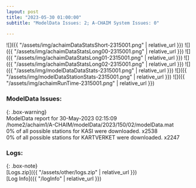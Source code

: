 ```yaml
---
layout: post
title: "2023-05-30 01:00:00"
subtitle: "ModelData Issues: 2; A-CHAIM System Issues: 0"

---
```


![]({{ "/assets/img/achaimDataStatsShort-2315001.png" | relative_url }})
![]({{ "/assets/img/achaimDataStatsLong00-2315001.png" | relative_url }})
![]({{ "/assets/img/achaimDataStatsLong01-2315001.png" | relative_url }})
![]({{ "/assets/img/achaimDataStatsLong02-2315001.png" | relative_url }})
![]({{ "/assets/img/modelDataDataStats-2315001.png" | relative_url }})
![]({{ "/assets/img/modelDataStationStats-2315001.png" | relative_url }})
![]({{ "/assets/img/achaimRunTime-2315001.png" | relative_url }})


### ModelData Issues:  
  
{: .box-warning}  
 ModelData report for 30-May-2023 02:15:09   
 /home2/achaim1/A-CHAIM/modelData/2023/150/02/modelData.mat   
 0% of all possible stations for KASI were downloaded. x2538   
 0% of all possible stations for KARTVERKET were downloaded. x2247   
  


### Logs:  
  
{: .box-note}  
[Logs.zip]({{ "/assets/other/logs.zip" | relative_url }})  
[Log Info]({{ "/logInfo" | relative_url }})  
